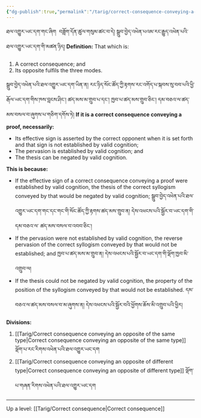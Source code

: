 ```yaml
---
{"dg-publish":true,"permalink":"/tarig/correct-consequence-conveying-a-proof-or-autonomous-sign/"}
---
```


ཐལ་འགྱུར་ཡང་དག་གང་ཞིག  བཟློག་དོན་ཚུལ་གསུམ་ཚང་བ་དེ། སྒྲུབ་བྱེད་འཕེན་པའམ་རང་རྒྱུད་འཕེན་པའི་ཐལ་འགྱུར་ཡང་དག་གི་མཚན་ཉིད།
**Definition:** That which is:
1. A correct consequence; and
2. Its opposite fulfils the three modes.

སྒྲུབ་བྱེད་འཕེན་པའི་ཐལ་འགྱུར་ཡང་དག་ཡིན་ན། རང་ཉིད་སོང་ཚོད་ཀྱི་རྟགས་རང་འགོད་པ་སྐབས་སུ་བབ་པའི་ཕྱི་རྒོལ་ཡང་དག་གིས་ཁས་བླངས་ཤིང་། 
ཚད་མས་མ་གྲུབ་པ་དང་། ཁྱབ་པ་ཚད་མས་གྲུབ་ཅིང་། དམ་བཅའ་ལ་ཚད་མས་བསལ་བ་ཞུགས་པ་གཅིག་དགོས་ཏེ།
**If it is a correct consequence conveying a proof, necessarily:**
- Its effective sign is asserted by the correct opponent when it is set forth and that sign is not established by valid cognition;
- The pervasion is established by valid cognition; and
- The thesis can be negated by valid cognition.

**This is because:**
- If the effective sign of a correct consequence conveying a proof were established by valid cognition, the thesis of the correct syllogism conveyed by that would be negated by valid cognition; 
  སྒྲུབ་བྱེད་འཕེན་པའི་ཐལ་འགྱུར་ཡང་དག་གང་དང་གང་གི་སོང་ཚོད་ཀྱི་རྟགས་ཚད་མས་གྲུབ་ན། དེས་འཕངས་པའི་སྦྱོར་བ་ཡང་དག་གི་དམ་བཅའ་ལ་
  ཚད་མས་བསལ་བ་འབབ་ཅིང་།
- If the pervasion were not established by valid cognition, the reverse pervasion of the correct syllogism conveyed by that would not be established; and 
  ཁྱབ་པ་ཚད་མས་མ་གྲུབ་ན། དེས་འཕངས་པའི་སྦྱོར་བ་ཡང་དག་གི་ལྡོག་ཁྱབ་མི་འགྲུབ་ལ།
- If the thesis could not be negated by valid cognition, the property of the position of the syllogism conveyed by that would not be established. 
  དམ་བཅའ་ལ་ཚད་མས་བསལ་བ་མ་ཞུགས་ན། དེས་འཕངས་པའི་སྦྱོར་བའི་ཕྱོགས་ཆོས་མི་འགྲུབ་པའི་ཕྱིར།

**Divisions:**
1. [[Tarig/Correct consequence conveying an opposite of the same type\|Correct consequence conveying an opposite of the same type]] ལྡོག་པ་རང་རིགས་འཕེན་པའི་ཐལ་འགྱུར་ཡང་དག
2. [[Tarig/Correct consequence conveying an opposite of different type\|Correct consequence conveying an opposite of different type]] ལྡོག་པ་གཞན་རིགས་འཕེན་པའི་ཐལ་འགྱུར་ཡང་དག



---
Up a level: [[Tarig/Correct consequence\|Correct consequence]]